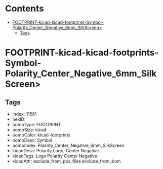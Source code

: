 



Contents
========

* [FOOTPRINT-kicad-kicad-footprints-Symbol-Polarity_Center_Negative_6mm_SilkScreen>](#footprint-kicad-kicad-footprints-symbol-polarity_center_negative_6mm_silkscreen)
	* [Tags](#tags)

# FOOTPRINT-kicad-kicad-footprints-Symbol-Polarity_Center_Negative_6mm_SilkScreen>

## Tags

- index: 11561
- hexID: 
- oompType: FOOTPRINT
- oompSize: kicad
- oompColor: kicad-footprints
- oompDesc: Symbol
- oompIndex: Polarity_Center_Negative_6mm_SilkScreen
- kicadDesc: Polarity Logo, Center Negative
- kicadTags: Logo Polarity Center Negative
- kicadAttr: exclude_from_pos_files exclude_from_bom
